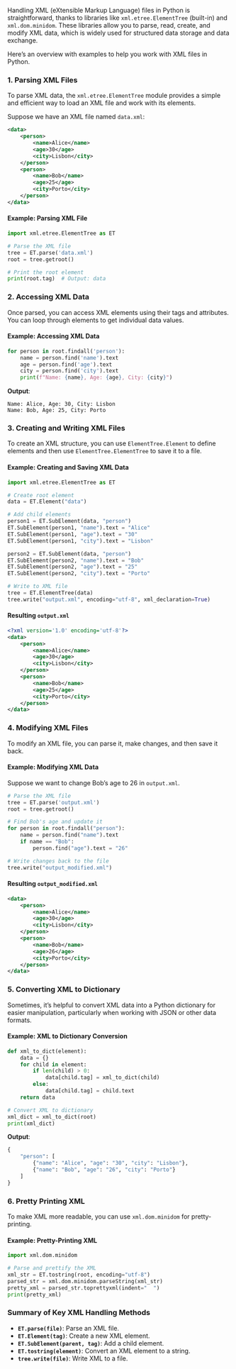 Handling XML (eXtensible Markup Language) files in Python is straightforward, thanks to libraries like `xml.etree.ElementTree` (built-in) and `xml.dom.minidom`. These libraries allow you to parse, read, create, and modify XML data, which is widely used for structured data storage and data exchange.

Here’s an overview with examples to help you work with XML files in Python.

### 1. Parsing XML Files

To parse XML data, the `xml.etree.ElementTree` module provides a simple and efficient way to load an XML file and work with its elements.

Suppose we have an XML file named `data.xml`:

```xml
<data>
    <person>
        <name>Alice</name>
        <age>30</age>
        <city>Lisbon</city>
    </person>
    <person>
        <name>Bob</name>
        <age>25</age>
        <city>Porto</city>
    </person>
</data>
```

#### Example: Parsing XML File

```python
import xml.etree.ElementTree as ET

# Parse the XML file
tree = ET.parse('data.xml')
root = tree.getroot()

# Print the root element
print(root.tag)  # Output: data
```

### 2. Accessing XML Data

Once parsed, you can access XML elements using their tags and attributes. You can loop through elements to get individual data values.

#### Example: Accessing XML Data

```python
for person in root.findall('person'):
    name = person.find('name').text
    age = person.find('age').text
    city = person.find('city').text
    print(f"Name: {name}, Age: {age}, City: {city}")
```

**Output**:
```
Name: Alice, Age: 30, City: Lisbon
Name: Bob, Age: 25, City: Porto
```

### 3. Creating and Writing XML Files

To create an XML structure, you can use `ElementTree.Element` to define elements and then use `ElementTree.ElementTree` to save it to a file.

#### Example: Creating and Saving XML Data

```python
import xml.etree.ElementTree as ET

# Create root element
data = ET.Element("data")

# Add child elements
person1 = ET.SubElement(data, "person")
ET.SubElement(person1, "name").text = "Alice"
ET.SubElement(person1, "age").text = "30"
ET.SubElement(person1, "city").text = "Lisbon"

person2 = ET.SubElement(data, "person")
ET.SubElement(person2, "name").text = "Bob"
ET.SubElement(person2, "age").text = "25"
ET.SubElement(person2, "city").text = "Porto"

# Write to XML file
tree = ET.ElementTree(data)
tree.write("output.xml", encoding="utf-8", xml_declaration=True)
```

#### Resulting `output.xml`

```xml
<?xml version='1.0' encoding='utf-8'?>
<data>
    <person>
        <name>Alice</name>
        <age>30</age>
        <city>Lisbon</city>
    </person>
    <person>
        <name>Bob</name>
        <age>25</age>
        <city>Porto</city>
    </person>
</data>
```

### 4. Modifying XML Files

To modify an XML file, you can parse it, make changes, and then save it back.

#### Example: Modifying XML Data

Suppose we want to change Bob’s age to 26 in `output.xml`.

```python
# Parse the XML file
tree = ET.parse('output.xml')
root = tree.getroot()

# Find Bob's age and update it
for person in root.findall("person"):
    name = person.find("name").text
    if name == "Bob":
        person.find("age").text = "26"

# Write changes back to the file
tree.write("output_modified.xml")
```

#### Resulting `output_modified.xml`

```xml
<data>
    <person>
        <name>Alice</name>
        <age>30</age>
        <city>Lisbon</city>
    </person>
    <person>
        <name>Bob</name>
        <age>26</age>
        <city>Porto</city>
    </person>
</data>
```

### 5. Converting XML to Dictionary

Sometimes, it’s helpful to convert XML data into a Python dictionary for easier manipulation, particularly when working with JSON or other data formats.

#### Example: XML to Dictionary Conversion

```python
def xml_to_dict(element):
    data = {}
    for child in element:
        if len(child) > 0:
            data[child.tag] = xml_to_dict(child)
        else:
            data[child.tag] = child.text
    return data

# Convert XML to dictionary
xml_dict = xml_to_dict(root)
print(xml_dict)
```

**Output**:
```python
{
    "person": [
        {"name": "Alice", "age": "30", "city": "Lisbon"},
        {"name": "Bob", "age": "26", "city": "Porto"}
    ]
}
```

### 6. Pretty Printing XML

To make XML more readable, you can use `xml.dom.minidom` for pretty-printing.

#### Example: Pretty-Printing XML

```python
import xml.dom.minidom

# Parse and prettify the XML
xml_str = ET.tostring(root, encoding="utf-8")
parsed_str = xml.dom.minidom.parseString(xml_str)
pretty_xml = parsed_str.toprettyxml(indent="  ")
print(pretty_xml)
```

### Summary of Key XML Handling Methods

- **`ET.parse(file)`**: Parse an XML file.
- **`ET.Element(tag)`**: Create a new XML element.
- **`ET.SubElement(parent, tag)`**: Add a child element.
- **`ET.tostring(element)`**: Convert an XML element to a string.
- **`tree.write(file)`**: Write XML to a file.
